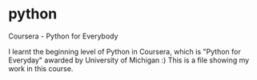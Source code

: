 # python
Coursera - Python for Everybody

I learnt the beginning level of Python in Coursera, which is "Python for Everyday" awarded by University of Michigan :)
This is a file showing my work in this course. 
